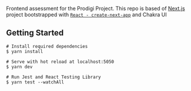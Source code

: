 Frontend assessment for the Prodigi Project. This repo is based of [Next.js](https://nextjs.org/) project bootstrapped with [`React - create-next-app`](https://github.com/vercel/next.js/tree/canary/packages/create-next-app) and Chakra UI

## Getting Started
```
# Install required dependencies
$ yarn install

# Serve with hot reload at localhost:5050
$ yarn dev

# Run Jest and React Testing Library
$ yarn test --watchAll
```